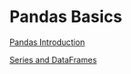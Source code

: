 # Pandas Basics

[Pandas Introduction](https://github.com/yangshiteng/StatQuest-Study-Notes/blob/main/python/pandas%20introduction.md)

[Series and DataFrames](https://github.com/yangshiteng/StatQuest-Study-Notes/blob/main/python/series%20and%20dataframes.md)
